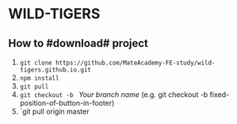 # WILD-TIGERS

## How to #download# project

1. `git clone https://github.com/MateAcademy-FE-study/wild-tigers.github.io.git`
2. `npm install`
3. `git pull`
4. `git checkout -b ` *Your branch name* (e.g. git checkout -b fixed-position-of-button-in-footer)
5. `git pull origin master
